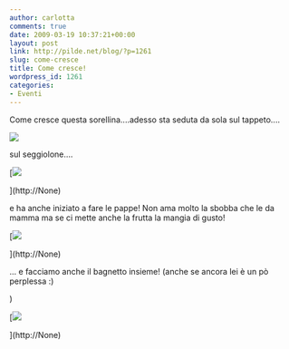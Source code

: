 ```yaml
---
author: carlotta
comments: true
date: 2009-03-19 10:37:21+00:00
layout: post
link: http://pilde.net/blog/?p=1261
slug: come-cresce
title: Come cresce!
wordpress_id: 1261
categories:
- Eventi
---
```


Come cresce questa sorellina....adesso sta seduta da sola sul tappeto....

![](http://pilde.net/blog/wp-content/uploads/2009/03/seduta.jpg)




sul seggiolone....

[![](http://pilde.net/blog/wp-content/uploads/2009/03/seggiolone.jpg)


](http://None)




e ha anche iniziato a fare le pappe! Non ama molto la sbobba che le da mamma ma se ci mette anche la frutta la mangia di gusto!

[![](http://pilde.net/blog/wp-content/uploads/2009/03/pappa.jpg)


](http://None)


... e facciamo anche il bagnetto insieme! (anche se ancora lei è un pò perplessa :)


 )




[![](http://pilde.net/blog/wp-content/uploads/2009/03/bagnetto.jpg)


](http://None)


[](http://None)



